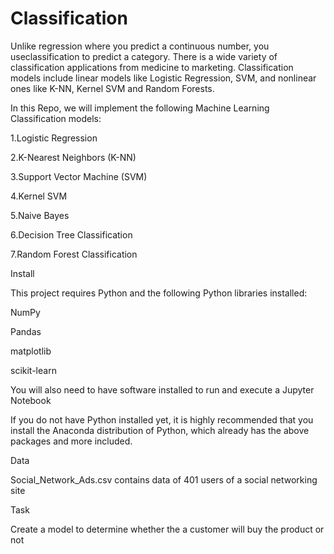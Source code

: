 # Classification

Unlike regression where you predict a continuous number, you useclassification to predict a category. There is a wide variety of classification applications from medicine to marketing. Classification models include linear models like Logistic Regression, SVM, and nonlinear ones like K-NN, Kernel SVM and Random Forests.

In this Repo, we will implement the following Machine Learning Classification models:

1.Logistic Regression

2.K-Nearest Neighbors (K-NN)

3.Support Vector Machine (SVM)

4.Kernel SVM

5.Naive Bayes

6.Decision Tree Classification

7.Random Forest Classification


Install

This project requires Python and the following Python libraries installed:

NumPy

Pandas

matplotlib

scikit-learn

You will also need to have software installed to run and execute a Jupyter Notebook

If you do not have Python installed yet, it is highly recommended that you install the Anaconda distribution of Python, which already has the above packages and more included.

Data

Social_Network_Ads.csv contains data of 401 users of a social networking site 

Task

Create a model to determine whether the a customer will buy the product or not







